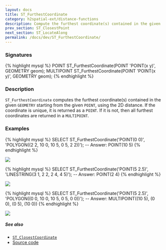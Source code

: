 ```yaml
---
layout: docs
title: ST_FurthestCoordinate
category: h2spatial-ext/distance-functions
description: Compute the furthest coordinate(s) contained in the given Geometry starting from the given <code>POINT</code>.
prev_section: ST_ClosestPoint
next_section: ST_LocateAlong
permalink: /docs/dev/ST_FurthestCoordinate/
---
```


### Signatures

{% highlight mysql %}
POINT ST_FurthestCoordinate(POINT 'POINT(x y)', GEOMETRY geom);
MULTIPOINT ST_FurthestCoordinate(POINT 'POINT(x y)', GEOMETRY geom);
{% endhighlight %}

### Description
`ST_FurthestCoordinate` computes the furthest coordinate(s) contained in the given `GEOMETRY` starting from the given `POINT`, using the 2D distance. If the coordinate is unique, it is returned as a `POINT`. If it is not, then all furthest coordinates are returned in a `MULTIPOINT`.

### Examples

{% highlight mysql %}
SELECT ST_FurthestCoordinate('POINT(0 0)', 
    'POLYGON((2 2, 10 0, 10 5, 0 5, 2 2))');
-- Answer: POINT(10 5)
{% endhighlight %}

<img class="displayed" src="../ST_FurthestCoordinate_1.png"/>

{% highlight mysql %}
SELECT ST_FurthestCoordinate('POINT(5 2.5)', 
    'LINESTRING(3 1, 2 2, 2 4, 4 5)');
-- Answer: POINT(2 4)
{% endhighlight %}

<img class="displayed" src="../ST_FurthestCoordinate_2.png"/>

{% highlight mysql %}
SELECT ST_FurthestCoordinate('POINT(5 2.5)', 
    'POLYGON((0 0, 10 0, 10 5, 0 5, 0 0))');
-- Answer: MULTIPOINT((10 5), (0 0), (0 5), (10 0))
{% endhighlight %}

<img class="displayed" src="../ST_FurthestCoordinate_3.png"/>

##### See also

* [`ST_ClosestCoordinate`](../ST_ClosestCoordinate)
* <a href="https://github.com/irstv/H2GIS/blob/master/h2spatial-ext/src/main/java/org/h2gis/h2spatialext/function/spatial/distance/ST_FurthestCoordinate.java" target="_blank">Source code</a>

